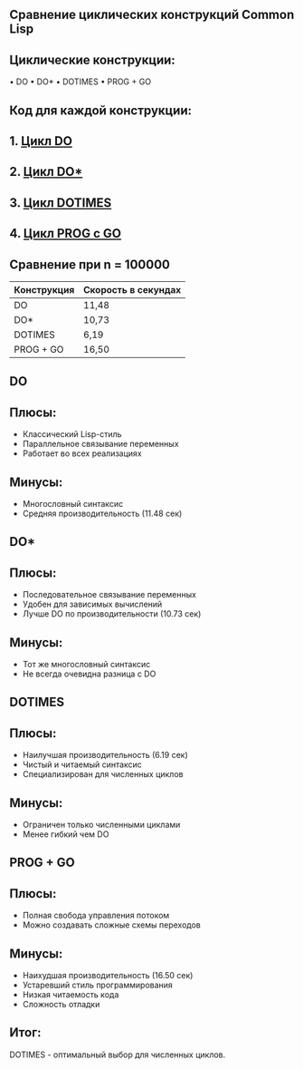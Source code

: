 ## Сравнение циклических конструкций Common Lisp

## Циклические конструкции:
• DO
• DO*
• DOTIMES
• PROG + GO

## Код для каждой конструкции:

## 1. [Цикл DO](./do.lisp)

## 2. [Цикл DO*](./do*.lisp)

## 3. [Цикл DOTIMES](./dotimes.lisp)

## 4. [Цикл PROG с GO](./prog_go.lisp)

## Сравнение при n = 100000
| Конструкция | Скорость в секундах|
|-------------|----------|
| DO          | 11,48    |
| DO*         | 10,73    |
| DOTIMES     | 6,19     |
| PROG + GO   | 16,50    |

## DO
## Плюсы:
- Классический Lisp-стиль
- Параллельное связывание переменных
- Работает во всех реализациях

## Минусы:
- Многословный синтаксис
- Средняя производительность (11.48 сек)

## DO*
## Плюсы:
- Последовательное связывание переменных
- Удобен для зависимых вычислений
- Лучше DO по производительности (10.73 сек)

## Минусы:
- Тот же многословный синтаксис
- Не всегда очевидна разница с DO

## DOTIMES
## Плюсы:
- Наилучшая производительность (6.19 сек)
- Чистый и читаемый синтаксис
- Специализирован для численных циклов

## Минусы:
- Ограничен только численными циклами
- Менее гибкий чем DO

## PROG + GO
## Плюсы:
- Полная свобода управления потоком
- Можно создавать сложные схемы переходов

## Минусы:
- Наихудшая производительность (16.50 сек)
- Устаревший стиль программирования
- Низкая читаемость кода
- Сложность отладки

## Итог:
DOTIMES - оптимальный выбор для численных циклов.
